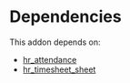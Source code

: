 # Dependencies

This addon depends on:

- [hr_attendance](https://github.com/bringout/oca-ocb-hr/tree/7fb3fb6283239c624dcbacc56df725f7a52d28aa/odoo-bringout-oca-ocb-hr_attendance)
- [hr_timesheet_sheet](https://github.com/bringout/oca-mrp)
